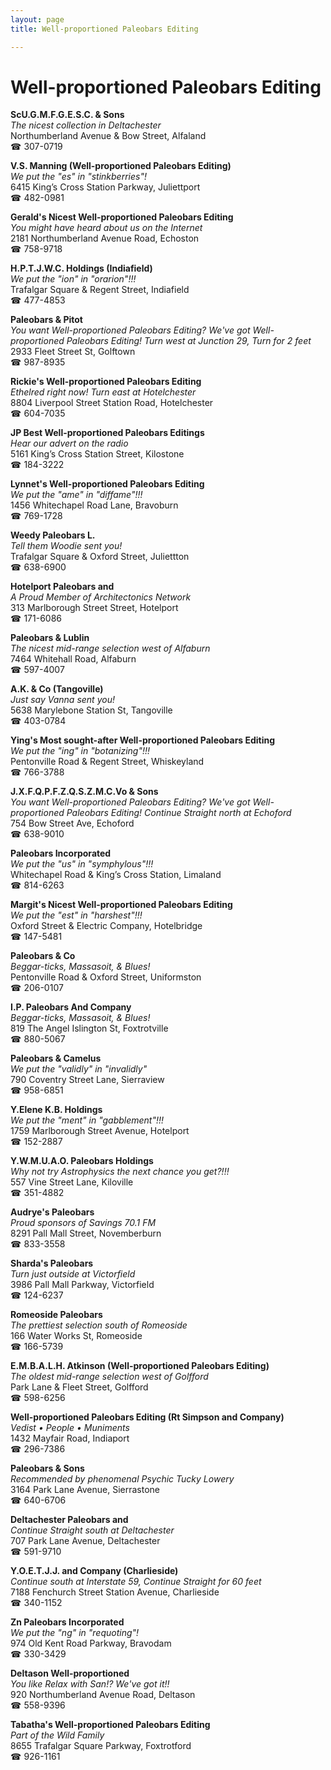```yaml
---
layout: page 
title: Well-proportioned Paleobars Editing

---
```



# Well-proportioned Paleobars Editing


 **ScU.G.M.F.G.E.S.C. & Sons**  
_The nicest collection in Deltachester_  
Northumberland Avenue & Bow Street, Alfaland  
☎ 307-0719

**V.S. Manning (Well-proportioned Paleobars Editing)**  
_We put the "es" in "stinkberries"!_  
6415 King’s Cross Station Parkway, Juliettport  
☎ 482-0981

**Gerald's Nicest Well-proportioned Paleobars Editing**  
_You might have heard about us on the Internet_  
2181 Northumberland Avenue Road, Echoston  
☎ 758-9718

**H.P.T.J.W.C. Holdings (Indiafield)**  
_We put the "ion" in "orarion"!!!_  
Trafalgar Square & Regent Street, Indiafield  
☎ 477-4853

**Paleobars & Pitot**  
_You want Well-proportioned Paleobars Editing? We've got Well-proportioned Paleobars Editing! 
Turn west at Junction 29, Turn for 2 feet_  
2933 Fleet Street St, Golftown  
☎ 987-8935

**Rickie's Well-proportioned Paleobars Editing**  
_Ethelred right now! 
Turn east at Hotelchester_  
8804 Liverpool Street Station Road, Hotelchester  
☎ 604-7035

**JP Best Well-proportioned Paleobars Editings**  
_Hear our advert on the radio_  
5161 King’s Cross Station Street, Kilostone  
☎ 184-3222

**Lynnet's Well-proportioned Paleobars Editing**  
_We put the "ame" in "diffame"!!!_  
1456 Whitechapel Road Lane, Bravoburn  
☎ 769-1728

**Weedy Paleobars L.**  
_Tell them Woodie sent you!_  
Trafalgar Square & Oxford Street, Juliettton  
☎ 638-6900

**Hotelport Paleobars and**  
_A Proud Member of Architectonics Network_  
313 Marlborough Street Street, Hotelport  
☎ 171-6086

**Paleobars & Lublin**  
_The nicest mid-range selection west of Alfaburn_  
7464 Whitehall Road, Alfaburn  
☎ 597-4007

**A.K. & Co (Tangoville)**  
_Just say Vanna sent you!_  
5638 Marylebone Station St, Tangoville  
☎ 403-0784

**Ying's Most sought-after Well-proportioned Paleobars Editing**  
_We put the "ing" in "botanizing"!!!_  
Pentonville Road & Regent Street, Whiskeyland  
☎ 766-3788

**J.X.F.Q.P.F.Z.Q.S.Z.M.C.Vo & Sons**  
_You want Well-proportioned Paleobars Editing? We've got Well-proportioned Paleobars Editing! 
Continue Straight north at Echoford_  
754 Bow Street Ave, Echoford  
☎ 638-9010

**Paleobars Incorporated**  
_We put the "us" in "symphylous"!!!_  
Whitechapel Road & King’s Cross Station, Limaland  
☎ 814-6263

**Margit's Nicest Well-proportioned Paleobars Editing**  
_We put the "est" in "harshest"!!!_  
Oxford Street & Electric Company, Hotelbridge  
☎ 147-5481

**Paleobars & Co**  
_Beggar-ticks, Massasoit, & Blues!_  
Pentonville Road & Oxford Street, Uniformston  
☎ 206-0107

**I.P. Paleobars And Company**  
_Beggar-ticks, Massasoit, & Blues!_  
819 The Angel Islington St, Foxtrotville  
☎ 880-5067

**Paleobars & Camelus**  
_We put the "validly" in "invalidly"_  
790 Coventry Street Lane, Sierraview  
☎ 958-6851

**Y.Elene K.B. Holdings**  
_We put the "ment" in "gabblement"!!!_  
1759 Marlborough Street Avenue, Hotelport  
☎ 152-2887

**Y.W.M.U.A.O. Paleobars Holdings**  
_Why not try Astrophysics the next chance you get?!!!_  
557 Vine Street Lane, Kiloville  
☎ 351-4882

**Audrye's Paleobars**  
_Proud sponsors of Savings 70.1 FM_  
8291 Pall Mall Street, Novemberburn  
☎ 833-3558

**Sharda's Paleobars**  
_Turn just outside at Victorfield_  
3986 Pall Mall Parkway, Victorfield  
☎ 124-6237

**Romeoside Paleobars**  
_The prettiest selection south of Romeoside_  
166 Water Works St, Romeoside  
☎ 166-5739

**E.M.B.A.L.H. Atkinson (Well-proportioned Paleobars Editing)**  
_The oldest mid-range selection west of Golfford_  
Park Lane & Fleet Street, Golfford  
☎ 598-6256

**Well-proportioned Paleobars Editing (Rt Simpson and Company)**  
_Vedist • People • Muniments_  
1432 Mayfair Road, Indiaport  
☎ 296-7386

**Paleobars & Sons**  
_Recommended by phenomenal Psychic Tucky Lowery_  
3164 Park Lane Avenue, Sierrastone  
☎ 640-6706

**Deltachester Paleobars and**  
_Continue Straight south at Deltachester_  
707 Park Lane Avenue, Deltachester  
☎ 591-9710

**Y.O.E.T.J.J. and Company (Charlieside)**  
_Continue south at Interstate 59, Continue Straight for 60 feet_  
7188 Fenchurch Street Station Avenue, Charlieside  
☎ 340-1152

**Zn Paleobars Incorporated**  
_We put the "ng" in "requoting"!_  
974 Old Kent Road Parkway, Bravodam  
☎ 330-3429

**Deltason Well-proportioned**  
_You like Relax with San!? We've got it!!_  
920 Northumberland Avenue Road, Deltason  
☎ 558-9396

**Tabatha's Well-proportioned Paleobars Editing**  
_Part of the Wild Family_  
8655 Trafalgar Square Parkway, Foxtrotford  
☎ 926-1161

